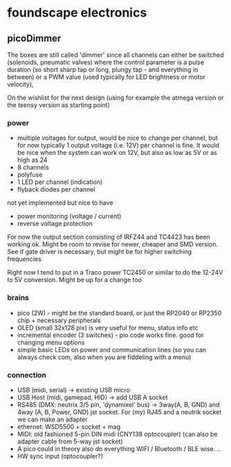 # foundscape electronics

## picoDimmer

The boxes are still called 'dimmer' since all channels can either be switched (solenoids, pneumatic valves) where the control parameter is a pulse duration (so short sharp tap or long, plungy tap - and everything in between) or a PWM value (used typically for LED brightness or motor velocity),

On the wishlist for the next design (using for example the atmega version or the teensy version as starting point)

### power
- multiple voltages for output, would be nice to change per channel, but for now typically 1 output voltage (i.e. 12V) per channel is fine. It would be nice when the system can work on 12V, but also as low as 5V or as high as 24
- 8 channels
- polyfuse
- 1 LED per channel (indication)
- flyback diodes per channel

not yet implemented but nice to have
- power monitoring (voltage / current)
- reverse voltage protection

For now the output section consisting of IRFZ44 and TC4423 has been working ok. Might be room to revise for newer, cheaper and SMD version. See if gate driver is necessary, but might be for higher switching frequencies

Right now I tend to put in a Traco power TC2450 or similar to do the 12-24V to 5V conversion. Might be up for a change too

### brains
- pico (2W) - might be the standard board, or just the RP2040 or RP2350 chip + necessary peripherals
- OLED (small 32x128 pix) is very useful for menu, status info etc
- incremental encoder (3 switches) - pio code works fine. good for changing menu options
- simple basic LEDs on power and communication lines (so you can always check com, also when you are fiddeling with a menu)

### connection
- USB (midi, serial)  -> existing USB micro
- USB Host (midi, gamepad, HID) -> add USB A socket
- RS485 (DMX: neutrix 3/5 pin, 'dynamixel' bus) -> 3way(A, B, GND) and 4way (A, B, Power, GND) jst socket. For (my) RJ45 and a neutrik socket we can make an adapter
- ethernet: WSD5500 + socket + mag
- MIDI: old fashioned 5-pin DIN midi (CNY138 optocoupler) (can also be adapter cable from 5-way jst socket)
- A pico could in theory also do everything WIFI / Bluetooth / BLE wise. .. 
- HW sync input (optocoupler?)